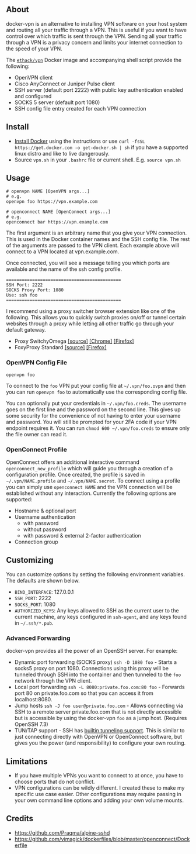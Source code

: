 ## About

docker-vpn is an alternative to installing VPN software on your host system and routing all your traffic through a VPN. This is useful if you want to have control over which traffic is sent through the VPN. Sending all your traffic through a VPN is a privacy concern and limits your internet connection to the speed of your VPN.

The [`ethack/vpn`](https://hub.docker.com/r/ethack/vpn) Docker image and accompanying shell script provide the following:
- OpenVPN client
- Cisco AnyConnect or Juniper Pulse client
- SSH server (default port 2222) with public key authentication enabled and configured
- SOCKS 5 server (default port 1080)
- SSH config file entry created for each VPN connection

## Install

- [Install Docker](https://docs.docker.com/install/) using the instructions or use `curl -fsSL https://get.docker.com -o get-docker.sh | sh` if you have a supported linux distro and like to live dangerously.
- Source `vpn.sh` in your `.bashrc` file or current shell. E.g. `source vpn.sh`

## Usage

```
# openvpn NAME [OpenVPN args...]
# e.g.
openvpn foo https://vpn.example.com

# openconnect NAME [OpenConnect args...]
# e.g.
openconnect bar https://vpn.example.com
```

The first argument is an arbitrary name that you give your VPN connection. This is used in the Docker container names and the SSH config file. The rest of the arguments are passed to the VPN client. Each example above will connect to a VPN located at vpn.example.com.

Once connected, you will see a message telling you which ports are available and the name of the ssh config profile.

```
============================================
SSH Port: 2222
SOCKS Proxy Port: 1080
Use: ssh foo
============================================
```

I recommend using a proxy switcher browser extension like one of the following. This allows you to quickly switch proxies on/off or tunnel certain websites through a proxy while letting all other traffic go through your default gateway.
* Proxy SwitchyOmega [[source]](https://github.com/FelisCatus/SwitchyOmega) [[Chrome]](https://chrome.google.com/webstore/detail/proxy-switchyomega/padekgcemlokbadohgkifijomclgjgif) [[Firefox]](https://addons.mozilla.org/en-US/firefox/addon/switchyomega/)
* FoxyProxy Standard [[source]](https://github.com/foxyproxy/firefox-extension) [[Firefox]](https://addons.mozilla.org/en-US/firefox/addon/foxyproxy-standard/)

### OpenVPN Config File

```
openvpn foo
```

To connect to the `foo` VPN put your config file at `~/.vpn/foo.ovpn` and then you can run `openvpn foo` to automatically use the corresponding config file.

You can optionally put your credentials in `~/.vpn/foo.creds`. The username goes on the first line and the password on the second line. This gives up some security for the convenience of not having to enter your username and password. You will still be prompted for your 2FA code if your VPN endpoint requires it. You can run `chmod 600 ~/.vpn/foo.creds` to ensure only the file owner can read it.

### OpenConnect Profile

OpenConnect offers an additional interactive command `openconnect_new_profile` which will guide you through a creation of a configuration profile. Once created, the profile is saved in `~/.vpn/NAME.profile` and `~/.vpn/NAME.secret`. To connect using a profile you can simply use `openconnect NAME` and the VPN connection will be established without any interaction. Currently the following options are supported:

- Hostname & optional port
- Username authentication
  - with password
  - without password
  - with password & external 2-factor authentication
- Connection group

## Customizing

You can customize options by setting the following environment variables. The defaults are shown below.

* `BIND_INTERFACE`: 127.0.0.1
* `SSH_PORT`: 2222
* `SOCKS_PORT`: 1080
* `AUTHORIZED_KEYS`: Any keys allowed to SSH as the current user to the current machine, any keys configured in `ssh-agent`, and any keys found in `~/.ssh/*.pub`.

### Advanced Forwarding

docker-vpn provides all the power of an OpenSSH server. For example:

* Dynamic port forwarding (SOCKS proxy) `ssh -D 1080 foo` - Starts a socks5 proxy on port 1080. Connections using this proxy will be tunneled through SSH into the container and then tunneled to the `foo` network through the VPN client.
* Local port forwarding `ssh -L 8080:private.foo.com:80 foo` - Forwards port 80 on private.foo.com so that you can access it from localhost:8080.
* Jump hosts `ssh -J foo user@private.foo.com` - Allows connecting via SSH to a remote server private.foo.com that is not directly accessible but is accessible by using the docker-vpn `foo` as a jump host. (Requires OpenSSH 7.3)
* TUN/TAP support - SSH has [builtin tunneling support](https://wiki.archlinux.org/index.php/VPN_over_SSH#OpenSSH's_built_in_tunneling). This is similar to just connecting directly with OpenVPN or OpenConnect software, but gives you the power (and responsibility) to configure your own routing.

## Limitations
- If you have multiple VPNs you want to connect to at once, you have to choose ports that do not conflict.
- VPN configurations can be wildly different. I created these to make my specific use case easier. Other configurations may require passing in your own command line options and adding your own volume mounts.

## Credits
- https://github.com/Praqma/alpine-sshd
- https://github.com/vimagick/dockerfiles/blob/master/openconnect/Dockerfile
